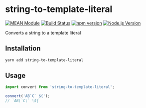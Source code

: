 # string-to-template-literal

[![MEAN Module](https://img.shields.io/badge/MEAN%20Module-TypeScript-blue.svg?style=flat-square)](https://github.com/mgenware/MEAN-Module)
[![Build Status](https://img.shields.io/travis/mgenware/string-to-template-literal.svg?style=flat-square&label=Build+Status)](https://travis-ci.org/mgenware/string-to-template-literal)
[![npm version](https://img.shields.io/npm/v/string-to-template-literal.svg?style=flat-square)](https://npmjs.com/package/string-to-template-literal)
[![Node.js Version](http://img.shields.io/node/v/string-to-template-literal.svg?style=flat-square)](https://nodejs.org/en/)

Converts a string to a template literal

## Installation

```sh
yarn add string-to-template-literal
```

## Usage

```js
import convert from 'string-to-template-literal';

convert('AB`C` ${');
// `AB\`C\` \${
```
